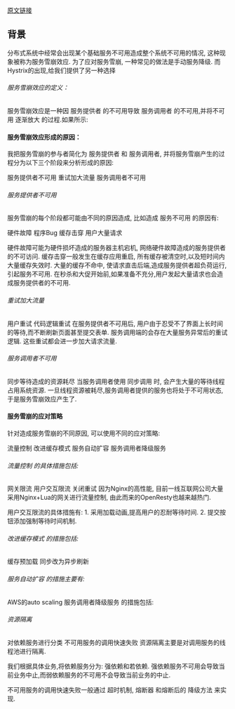 
[原文链接](https://segmentfault.com/a/1190000005988895)

## 背景
分布式系统中经常会出现某个基础服务不可用造成整个系统不可用的情况, 这种现象被称为服务雪崩效应. 为了应对服务雪崩, 一种常见的做法是手动服务降级. 而Hystrix的出现,给我们提供了另一种选择


###### 服务雪崩效应的定义：

服务雪崩效应是一种因 服务提供者 的不可用导致 服务调用者 的不可用,并将不可用 逐渐放大 的过程.如果所示:



####  服务雪崩效应形成的原因：

我把服务雪崩的参与者简化为 服务提供者 和 服务调用者, 并将服务雪崩产生的过程分为以下三个阶段来分析形成的原因:

服务提供者不可用
重试加大流量
服务调用者不可用


###### 服务提供者不可用
服务雪崩的每个阶段都可能由不同的原因造成, 比如造成 服务不可用 的原因有:

硬件故障
程序Bug
缓存击穿
用户大量请求

硬件故障可能为硬件损坏造成的服务器主机宕机, 网络硬件故障造成的服务提供者的不可访问. 
缓存击穿一般发生在缓存应用重启, 所有缓存被清空时,以及短时间内大量缓存失效时. 大量的缓存不命中, 使请求直击后端,造成服务提供者超负荷运行,引起服务不可用. 
在秒杀和大促开始前,如果准备不充分,用户发起大量请求也会造成服务提供者的不可用.


###### 重试加大流量

用户重试
代码逻辑重试
在服务提供者不可用后, 用户由于忍受不了界面上长时间的等待,而不断刷新页面甚至提交表单.
服务调用端的会存在大量服务异常后的重试逻辑. 
这些重试都会进一步加大请求流量.



###### 服务调用者不可用

同步等待造成的资源耗尽
当服务调用者使用 同步调用 时, 会产生大量的等待线程占用系统资源. 一旦线程资源被耗尽,服务调用者提供的服务也将处于不可用状态, 于是服务雪崩效应产生了.


#### 服务雪崩的应对策略

针对造成服务雪崩的不同原因, 可以使用不同的应对策略:

流量控制
改进缓存模式
服务自动扩容
服务调用者降级服务

###### 流量控制 的具体措施包括:

网关限流
用户交互限流
关闭重试
因为Nginx的高性能, 目前一线互联网公司大量采用Nginx+Lua的网关进行流量控制, 由此而来的OpenResty也越来越热门.

用户交互限流的具体措施有: 1. 采用加载动画,提高用户的忍耐等待时间. 2. 提交按钮添加强制等待时间机制.

###### 改进缓存模式 的措施包括:

缓存预加载
同步改为异步刷新

###### 服务自动扩容 的措施主要有:

AWS的auto scaling
服务调用者降级服务 的措施包括:

###### 资源隔离

对依赖服务进行分类
不可用服务的调用快速失败
资源隔离主要是对调用服务的线程池进行隔离.

我们根据具体业务,将依赖服务分为: 强依赖和若依赖. 强依赖服务不可用会导致当前业务中止,而弱依赖服务的不可用不会导致当前业务的中止.

不可用服务的调用快速失败一般通过 超时机制, 熔断器 和熔断后的 降级方法 来实现.




